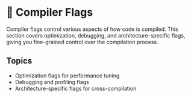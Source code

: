 # 🚩 Compiler Flags

Compiler flags control various aspects of how code is compiled. This section covers optimization, debugging, and architecture-specific flags, giving you fine-grained control over the compilation process.

## Topics

- Optimization flags for performance tuning
- Debugging and profiling flags
- Architecture-specific flags for cross-compilation
